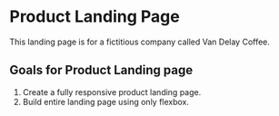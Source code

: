 # Product Landing Page
This landing page is for a fictitious company called Van Delay Coffee.

## Goals for Product Landing page
1. Create a fully responsive product landing page.
2. Build entire landing page using only flexbox.
